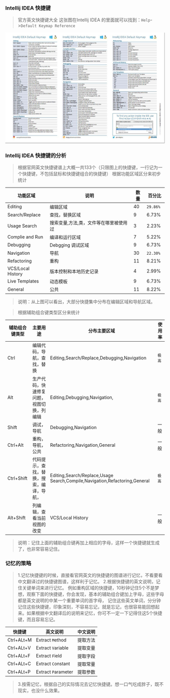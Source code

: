 
### Intellij IDEA 快捷键

>  官方英文快捷键大全
>  这张图在Intellij IDEA 的里面就可以找到：`Help`->`Default Keymap Reference`

 ![tool-editor](image/Intellij-IDEA-English-keymap.jpg)


### Intellij IDEA 快捷键的分析
 > 根据官网英文快捷键谱上大概一共133个（只限图上的快捷键，一行记为一个快捷键，不包括鼠标和快捷键组合的快捷键）
 > 根据功能区域区分来初步统计

| 功能区域        | 说明   |  数量  |百分比  |
| --------   | -----  | ---- | ---- |
| Editing             | 编辑区域                            |  40    |` 29.86%  ` |
| Search/Replace      | 查找，替换区域                       |  9    | 6.73%   |
| Usage Search        | 搜索变量,方法,类，文件等在哪里被使用过  |  3     | 2.23%  |
| Complie and Run     |编译和运行区域                        |  7     | 5.22%      |
| Debugging           |Debgging 调试区域                     |  9    | 6.73%    |
| Navigation          |    导航                             |  30    | `22.30% `  |
| Refactoring         |   重构                              |  11    | 8.21%   |
| VCS/Local History   |    版本控制和本地历史记录              |  4    | 2.99%      |
| Live Templates      |    动态模板                          |  9    | 6.73%   |
| General             |    公共                              |  11   | 8.22%   |

 > 说明：从上图可以看出，大部分快捷集中分布在编辑区域和导航区域。

 > 根据辅助组合键类型区分来统计

| 辅助组合键类型        | 主要用途   |  分布主要区域  |使用率  |
| --------   | -----  | ---- | ---- |
| Ctrl             | 编辑代码，导航，查找，替换                         |  Editing,Search/Replace,Debugging,Navigation |` 极高 ` |
| Alt              |     生产代码，快速修复问题，视图切换，列编辑                        |  Editing,Debugging,Navigation,     |` 极高 ` |
| Shift            |     调试，导航                      |  Debugging,Navigation    |一般 |
| Ctrl+Alt        | 重构，导航，公共                         |  Refactoring,Navigation,General  | 一般  |
| Ctrl+Shift      | 代码提示，查找，替换，搜索，编译，导航，                  | Editing,Search/Replace,Usage Search,Compile,Navigation,Refactoring,General   | ` 极高 ` |
| Alt+Shift       |   列编辑，查看当前视图的改变                      | VCS/Local History    | 一般 |

 > 说明：记住上面的辅助组合键再加上相应的字母，这样一个快捷键就生成了，也非常容易记住。

 ### 记忆的策略
 >  1.记忆快捷键的时候，直接看官网英文的快捷键的图谱进行记忆，不看要看中文翻译过的快捷键图谱，这样利于记忆。
 >  2.根据快捷键的英文说明，记住关键单词来进行记忆。
 例如重构区域的快捷键，10秒钟记住5个不是梦想，观察下面的快捷键，你会发现，基本的辅助组合键加上字母，这些字母都是英文说明的中某一个重要单词的首字母，
 记住这些英文单词，分分钟记住这些快捷键，印象深刻，不容易忘记，就是忘记，也很容易能回想起来。如果根据中文翻译后的说明来记忆，你可不一定一下记得住这5个快捷键，而且容易忘记。

| 快捷键        | 英文说明   | 中文说明  |
| --------   | -----  |-----  |
| Ctrl+ALt+M | Extract `M`ethod     |提取方法|
| Ctrl+ALt+V | Extract `V`ariable   |提取变量|
| Ctrl+ALt+F | Extract `F`ield      |提取字段|
| Ctrl+ALt+C | Extract `C`onstant   |提取常量|
| Ctrl+ALt+P | Extract `P`arameter  |提取参数|

 > 3.按需记忆，根据自己的实际情况去记忆快捷键。想一口气吃成胖子，既不现实，也没什么效果。



